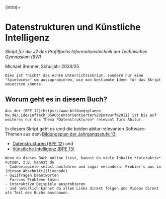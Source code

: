 (intro)=
# Datenstrukturen und Künstliche Intelligenz
*Skript für die J2 des Profilfachs Informationstechnik am Technischen Gymnasium (BW)*  

Michael Brenner, Schuljahr 2024/25

```{warning}
Dies ist *nicht* das echte Unterrichtsskript, sondern nur eine "Spielwiese" um auszuprobieren, wie man bestimmte Ideen für das Skript umsetzten könnte.  
```

## Worum geht es in diesem Buch?

```{margin}
Aus der [BPE 12](https://www.bildungsplaene-bw.de/,Lde/InfTech_OS#Objektorientierter%20Entwurf%20II) ist bis auf weiteres nur das Thema *Datenstrukturen* relevant fürs Abitur.
```

In diesem Skript geht es umd die beiden abitur-relevanten Software-Themen aus dem [Bildungsplan der Jahrgangsstufe 13](https://www.bildungsplaene-bw.de/,Lde/InfTech_OS):

- [Datenstrukturen (BPE 12)](https://www.bildungsplaene-bw.de/,Lde/InfTech_OS#Objektorientierter%20Entwurf%20II) und
- [Künstliche Intelligenz (BPE 13)](https://www.bildungsplaene-bw.de/,Lde/InfTech_OS#K%C3%BCnstliche%20Intelligenz)



```{tip}
Wenn du dieses Buch online liest, kannst du viele Inhalte *interaktiv* nutzen, z.B. kannst du
- Codebeispiele selbst ausführen und sogar verändern. Probier's aus in [diesem Abschnitt](livecode)
- Quizfragen beantworten
- Parsons Probleme lösen
- interaktive Beispiele ausprobieren
- und natürlich kannst du allen Links direkt folgen und Videos direkt als Teil des Buchs anschauen.
```
